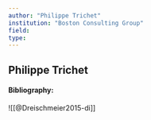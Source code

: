 ```yaml
---
author: "Philippe Trichet"
institution: "Boston Consulting Group"
field:
type:
---
```


## Philippe Trichet
#### Bibliography:

![[@Dreischmeier2015-di]]